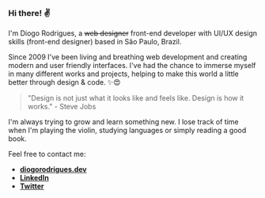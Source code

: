 ### Hi there! ✌

I'm Diogo Rodrigues, a ~~web designer~~ front-end developer with UI/UX design skills (front-end designer) based in São Paulo, Brazil.

Since 2009 I've been living and breathing web development and creating modern and user friendly interfaces. I've had the chance to immerse myself in many different works and projects, helping to make this world a little better through design & code. ✨😍

> "Design is not just what it looks like and feels like. Design is how it works." - Steve Jobs

I'm always trying to grow and learn something new. I lose track of time when I'm playing the violin, studying languages or simply reading a good book.

Feel free to contact me:

- **[diogorodrigues.dev](https://www.diogorodrigues.dev/)**
- **[LinkedIn](https://www.linkedin.com/in/diogorodrigues02/)**
- **[Twitter](https://twitter.com/_diogorodrigues)**
